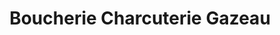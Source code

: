 ---
title: "Boucherie Charcuterie Gazeau"
url: /villenave-d-ornon/boucherie-charcuterie-gazeau/
shop: Metzgerei
---